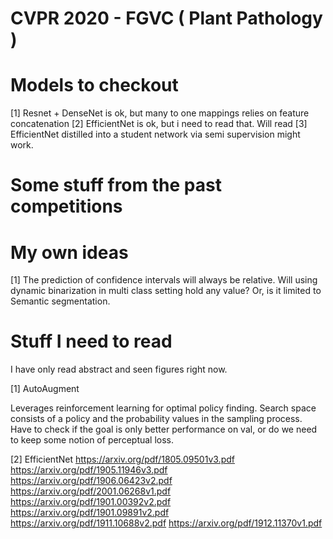 # CVPR 2020 - FGVC ( Plant Pathology )


# Models to checkout

[1] Resnet + DenseNet is ok, but many to one mappings relies on feature concatenation
[2] EfficientNet is ok, but i need to read that. Will read
[3] EfficientNet distilled into a student network via semi supervision might work.


# Some stuff from the past competitions


# My own ideas
[1] The prediction of confidence intervals will always be relative. Will using dynamic
binarization in multi class setting hold any value? Or, is it limited to Semantic segmentation.


# Stuff I need to read
I  have only read abstract and seen figures right now.

[1] AutoAugment

Leverages reinforcement learning for optimal policy finding. Search space consists of a
policy and the probability values in the sampling process. Have to check if the goal is
only better performance on val, or do we need to keep some notion of perceptual loss.  

[2] EfficientNet
https://arxiv.org/pdf/1805.09501v3.pdf
https://arxiv.org/pdf/1905.11946v3.pdf
https://arxiv.org/pdf/1906.06423v2.pdf
https://arxiv.org/pdf/2001.06268v1.pdf
https://arxiv.org/pdf/1901.00392v2.pdf
https://arxiv.org/pdf/1901.09891v2.pdf
https://arxiv.org/pdf/1911.10688v2.pdf
https://arxiv.org/pdf/1912.11370v1.pdf
